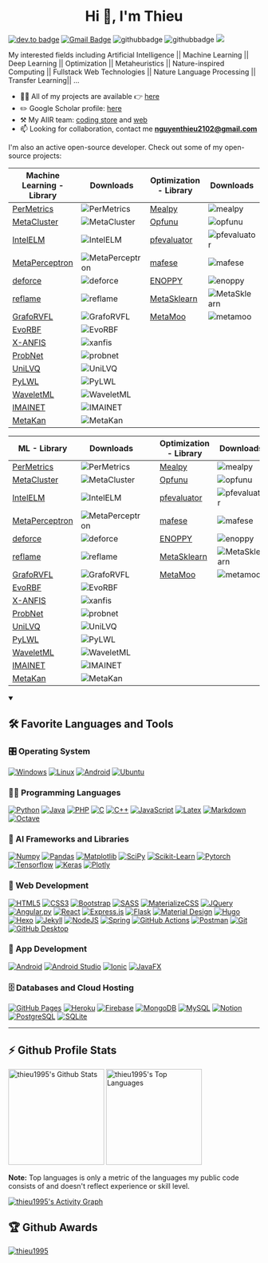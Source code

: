 <h1 align="center">Hi 👋, I'm Thieu</h1>


[![dev.to badge](https://img.shields.io/badge/linkedin-thieu1995-%230177B5?style=flat&logo=linkedin)](https://www.linkedin.com/in/thieu1995)
[![Gmail Badge](https://img.shields.io/badge/-Gmail-c14438?style=flat-square&logo=Gmail&logoColor=white&link=mailto:nguyenthieu2102@gmail.com)](mailto:nguyenthieu2102@gmail.com)
![githubbadge](https://img.shields.io/github/followers/thieu1995?style=social)
![githubbadge](https://img.shields.io/github/stars/thieu1995?style=social)
![](https://komarev.com/ghpvc/?username=thieu1995&color=brightgreen&style=flat)



My interested fields including Artificial Intelligence || Machine Learning || Deep Learning || Optimization || Metaheuristics || Nature-inspired Computing || Fullstack Web Technologies || Nature Language Processing || Transfer Learning|| ...

- 👨‍💻 All of my projects are available 👉  [here](https://github.com/thieu1995?tab=repositories)
- ✏️ Google Scholar profile: [here](https://scholar.google.com/citations?user=nsTbdhgAAAAJ&hl=en)
- ⚒️ My AIIR team: [coding store](https://github.com/aiir-team) and [web](https://aiir-team.github.io/)
- 📫 Looking for collaboration, contact me **nguyenthieu2102@gmail.com**

I'm also an active open-source developer. Check out some of my open-source projects:


| **Machine Learning - Library** | **Downloads** | **Optimization - Library** | **Downloads** |
|-------------------------------|---------------|-----------------------------|---------------|
| [PerMetrics](https://github.com/thieu1995/permetrics)         | ![PerMetrics](https://static.pepy.tech/badge/permetrics)         | [Mealpy](https://github.com/thieu1995/mealpy)           | ![mealpy](https://static.pepy.tech/badge/mealpy)           |
| [MetaCluster](https://github.com/thieu1995/MetaCluster)       | ![MetaCluster](https://static.pepy.tech/badge/MetaCluster)       | [Opfunu](https://github.com/thieu1995/opfunu)           | ![opfunu](https://static.pepy.tech/badge/opfunu)           |
| [IntelELM](https://github.com/thieu1995/IntelELM)             | ![IntelELM](https://static.pepy.tech/badge/IntelELM)             | [pfevaluator](https://github.com/thieu1995/pfevaluator) | ![pfevaluator](https://static.pepy.tech/badge/pfevaluator) |
| [MetaPerceptron](https://github.com/thieu1995/MetaPerceptron) | ![MetaPerceptron](https://static.pepy.tech/badge/MetaPerceptron) | [mafese](https://github.com/thieu1995/mafese)           | ![mafese](https://static.pepy.tech/badge/mafese)           |
| [deforce](https://github.com/thieu1995/deforce)               | ![deforce](https://static.pepy.tech/badge/deforce)               | [ENOPPY](https://github.com/thieu1995/enoppy)           | ![enoppy](https://static.pepy.tech/badge/enoppy)           |
| [reflame](https://github.com/thieu1995/reflame)               | ![reflame](https://static.pepy.tech/badge/reflame)               | [MetaSklearn](https://github.com/thieu1995/MetaSklearn) | ![MetaSklearn](https://static.pepy.tech/badge/MetaSklearn) |
| [GrafoRVFL](https://github.com/thieu1995/GrafoRVFL)           | ![GrafoRVFL](https://static.pepy.tech/badge/GrafoRVFL)           | [MetaMoo](https://github.com/thieu1995/MetaMoo)         | ![metamoo](https://static.pepy.tech/badge/metamoo)         |
| [EvoRBF](https://github.com/thieu1995/EvoRBF)                 | ![EvoRBF](https://static.pepy.tech/badge/EvoRBF)                 |                             |                               |
| [X-ANFIS](https://github.com/thieu1995/X-ANFIS)               | ![xanfis](https://static.pepy.tech/badge/xanfis)                 |                             |                               |
| [ProbNet](https://github.com/thieu1995/ProbNet)               | ![probnet](https://static.pepy.tech/badge/probnet)               |                             |                               |
| [UniLVQ](https://github.com/thieu1995/UniLVQ)                 | ![UniLVQ](https://static.pepy.tech/badge/UniLVQ)                 |                             |                               |
| [PyLWL](https://github.com/thieu1995/PyLWL)                   | ![PyLWL](https://static.pepy.tech/badge/PyLWL)                   |                             |                               |
| [WaveletML](https://github.com/thieu1995/WaveletML)           | ![WaveletML](https://static.pepy.tech/badge/WaveletML)           |                             |                               |
| [IMAINET](https://github.com/thieu1995/IMAINET)               | ![IMAINET](https://static.pepy.tech/badge/IMAINET)               |                             |                               |
| [MetaKan](https://github.com/thieu1995/MetaKan)               | ![MetaKan](https://static.pepy.tech/badge/MetaKan)               |                             |                               |



| **ML - Library** | **Downloads** |   | **Optimization - Library** | **Downloads** |
|------------------|---------------|---|-----------------------------|----------------|
| [PerMetrics](https://github.com/thieu1995/permetrics)         | ![PerMetrics](https://static.pepy.tech/badge/permetrics)         |   | [Mealpy](https://github.com/thieu1995/mealpy)           | ![mealpy](https://static.pepy.tech/badge/mealpy)           |
| [MetaCluster](https://github.com/thieu1995/MetaCluster)       | ![MetaCluster](https://static.pepy.tech/badge/MetaCluster)       |   | [Opfunu](https://github.com/thieu1995/opfunu)           | ![opfunu](https://static.pepy.tech/badge/opfunu)           |
| [IntelELM](https://github.com/thieu1995/IntelELM)             | ![IntelELM](https://static.pepy.tech/badge/IntelELM)             |   | [pfevaluator](https://github.com/thieu1995/pfevaluator) | ![pfevaluator](https://static.pepy.tech/badge/pfevaluator) |
| [MetaPerceptron](https://github.com/thieu1995/MetaPerceptron) | ![MetaPerceptron](https://static.pepy.tech/badge/MetaPerceptron) |   | [mafese](https://github.com/thieu1995/mafese)           | ![mafese](https://static.pepy.tech/badge/mafese)           |
| [deforce](https://github.com/thieu1995/deforce)               | ![deforce](https://static.pepy.tech/badge/deforce)               |   | [ENOPPY](https://github.com/thieu1995/enoppy)           | ![enoppy](https://static.pepy.tech/badge/enoppy)           |
| [reflame](https://github.com/thieu1995/reflame)               | ![reflame](https://static.pepy.tech/badge/reflame)               |   | [MetaSklearn](https://github.com/thieu1995/MetaSklearn) | ![MetaSklearn](https://static.pepy.tech/badge/MetaSklearn) |
| [GrafoRVFL](https://github.com/thieu1995/GrafoRVFL)           | ![GrafoRVFL](https://static.pepy.tech/badge/GrafoRVFL)           |   | [MetaMoo](https://github.com/thieu1995/MetaMoo)         | ![metamoo](https://static.pepy.tech/badge/metamoo)         |
| [EvoRBF](https://github.com/thieu1995/EvoRBF)                 | ![EvoRBF](https://static.pepy.tech/badge/EvoRBF)                 |   |                           |                             |
| [X-ANFIS](https://github.com/thieu1995/X-ANFIS)               | ![xanfis](https://static.pepy.tech/badge/xanfis)                 |   |                           |                             |
| [ProbNet](https://github.com/thieu1995/ProbNet)               | ![probnet](https://static.pepy.tech/badge/probnet)               |   |                           |                             |
| [UniLVQ](https://github.com/thieu1995/UniLVQ)                 | ![UniLVQ](https://static.pepy.tech/badge/UniLVQ)                 |   |                           |                             |
| [PyLWL](https://github.com/thieu1995/PyLWL)                   | ![PyLWL](https://static.pepy.tech/badge/PyLWL)                   |   |                           |                             |
| [WaveletML](https://github.com/thieu1995/WaveletML)           | ![WaveletML](https://static.pepy.tech/badge/WaveletML)           |   |                           |                             |
| [IMAINET](https://github.com/thieu1995/IMAINET)               | ![IMAINET](https://static.pepy.tech/badge/IMAINET)               |   |                           |                             |
| [MetaKan](https://github.com/thieu1995/MetaKan)               | ![MetaKan](https://static.pepy.tech/badge/MetaKan)               |   |                           |                             |


<details open> 
  <summary><h2>🛠️ Favorite Languages and Tools </h2></summary>
  <!-- Some badges are from https://github.com/Ileriayo/markdown-badges -->

  <h3>🎛️ Operating System </h3>

  <p>
    <a href="#"><img alt="Windows" src="https://img.shields.io/badge/Windows-0078D6.svg?style=for-the-badge&logo=windows&logoColor=white"></a>
    <a href="#"><img alt="Linux" src="https://img.shields.io/badge/Linux-FCC624.svg?style=for-the-badge&logo=linux&logoColor=black"></a>
    <a href="#"><img alt="Android" src="https://img.shields.io/badge/Android-3DDC84?style=for-the-badge&logo=android&logoColor=white"></a>
    <a href="#"><img alt="Ubuntu" src="https://img.shields.io/badge/Ubuntu-E95420?style=for-the-badge&logo=ubuntu&logoColor=white"></a>
  </p>

  <h3>👨‍💻 Programming Languages</h3>

  <p>
<a href="#"><img alt="Python" src="https://img.shields.io/badge/python-3670A0?style=for-the-badge&logo=python&logoColor=ffdd54"></a>
<a href="#"><img alt="Java" src="https://img.shields.io/badge/java-%23ED8B00.svg?style=for-the-badge&logo=openjdk&logoColor=white"></a>
<a href="#"><img alt="PHP" src="https://img.shields.io/badge/php-%23777BB4.svg?style=for-the-badge&logo=php&logoColor=white"></a>
<a href="#"><img alt="C" src="https://img.shields.io/badge/c-%2300599C.svg?style=for-the-badge&logo=c&logoColor=white"></a>
<a href="#"><img alt="C++" src="https://img.shields.io/badge/c++-%2300599C.svg?style=for-the-badge&logo=c%2B%2B&logoColor=white"></a>
<a href="#"><img alt="JavaScript" src="https://img.shields.io/badge/javascript-%23323330.svg?style=for-the-badge&logo=javascript&logoColor=%23F7DF1E"></a>
<a href="#"><img alt="Latex" src="https://img.shields.io/badge/latex-%23008080.svg?style=for-the-badge&logo=latex&logoColor=white"></a>
<a href="#"><img alt="Markdown" src="https://img.shields.io/badge/markdown-%23000000.svg?style=for-the-badge&logo=markdown&logoColor=white"></a>
<a href="#"><img alt="Octave" src="https://img.shields.io/badge/OCTAVE-darkblue?style=for-the-badge&logo=octave&logoColor=fcd683"></a>
  </p>

  <h3>🧰 AI Frameworks and Libraries</h3>

  <p>
<a href="#"><img alt="Numpy" src="https://img.shields.io/badge/numpy-%23013243.svg?style=for-the-badge&logo=numpy&logoColor=white"></a>
<a href="#"><img alt="Pandas" src="https://img.shields.io/badge/pandas-%23150458.svg?style=for-the-badge&logo=pandas&logoColor=white"></a>
<a href="#"><img alt="Matplotlib" src="https://img.shields.io/badge/Matplotlib-%23008000.svg?style=for-the-badge&logo=Matplotlib&logoColor=white"></a>
<a href="#"><img alt="SciPy" src="https://img.shields.io/badge/SciPy-%230C55A5.svg?style=for-the-badge&logo=scipy&logoColor=%white"></a>
<a href="#"><img alt="Scikit-Learn" src="https://img.shields.io/badge/scikit--learn-%23F7931E.svg?style=for-the-badge&logo=scikit-learn&logoColor=white"></a>
<a href="#"><img alt="Pytorch" src="https://img.shields.io/badge/PyTorch-%23EE4C2C.svg?style=for-the-badge&logo=PyTorch&logoColor=white"></a>
<a href="#"><img alt="Tensorflow" src="https://img.shields.io/badge/TensorFlow-%23FF6F00.svg?style=for-the-badge&logo=TensorFlow&logoColor=white"></a>
<a href="#"><img alt="Keras" src="https://img.shields.io/badge/Keras-%23D00000.svg?style=for-the-badge&logo=Keras&logoColor=white"></a>
<a href="#"><img alt="Plotly" src="https://img.shields.io/badge/Plotly-%233F4F75.svg?style=for-the-badge&logo=plotly&logoColor=white"></a>
  </p>

<h3>🧰 Web Development</h3>

  <p>
      <a href="#"><img alt="HTML5" src="https://img.shields.io/badge/html5-%23E34F26.svg?style=for-the-badge&logo=html5&logoColor=white"></a>
      <a href="#"><img alt="CSS3" src="https://img.shields.io/badge/css3-%231572B6.svg?style=for-the-badge&logo=css3&logoColor=white"></a>
      <a href="#"><img alt="Bootstrap" src="https://img.shields.io/badge/Bootstrap-7952B3.svg?style=for-the-badge&logo=bootstrap&logoColor=white"></a>
      <a href="#"><img alt="SASS" src="https://img.shields.io/badge/SASS-hotpink.svg?style=for-the-badge&logo=SASS&logoColor=white"></a>
      <a href="#"><img alt="MaterializeCSS" src="https://img.shields.io/badge/MaterializeCSS-hotpink.svg?style=for-the-badge&logo=MaterializeCSS&logoColor=white"></a>
      <a href="#"><img alt="JQuery" src="https://img.shields.io/badge/jquery-%230769AD.svg?style=for-the-badge&logo=jquery&logoColor=white"></a>
      <a href="#"><img alt="Angular.py" src="https://img.shields.io/badge/angular-%23DD0031.svg?style=for-the-badge&logo=angular&logoColor=white"></a>
      <a href="#"><img alt="React" src="https://img.shields.io/badge/react-%2320232a.svg?style=for-the-badge&logo=react&logoColor=%2361DAFB"></a>
      <a href="#"><img alt="Express.js" src="https://img.shields.io/badge/Express.js-404d59.svg?style=for-the-badge&logo=express&logoColor=white"></a>
      <a href="#"><img alt="Flask" src="https://img.shields.io/badge/Flask-000000.svg?style=for-the-badge&logo=flask&logoColor=white"></a>
      <a href="#"><img alt="Material Design" src="https://img.shields.io/badge/Material%20Design-0081CB.svg?style=for-the-badge&logo=material-design&logoColor=white"></a>
      <a href="#"><img alt="Hugo" src="https://img.shields.io/badge/Hugo-black.svg?style=for-the-badge&logo=Hugo"></a>
      <a href="#"><img alt="Hexo" src="https://img.shields.io/badge/Hexo-black.svg?style=for-the-badge&logo=Hexo"></a>
      <a href="#"><img alt="Jekyll" src="https://img.shields.io/badge/Jekyll-black.svg?style=for-the-badge&logo=Jekyll"></a>
      <a href="#"><img alt="NodeJS" src="https://img.shields.io/badge/node.js-6DA55F?style=for-the-badge&logo=node.js&logoColor=white"></a>
      <a href="#"><img alt="Spring" src="https://img.shields.io/badge/spring-%236DB33F.svg?style=for-the-badge&logo=spring&logoColor=white"></a>
      <a href="#"><img alt="GitHub Actions" src="https://img.shields.io/badge/GitHub%20Actions-2671E5.svg?style=for-the-badge&logo=github%20actions&logoColor=white"></a>
      <a href="#"><img alt="Postman" src="https://img.shields.io/badge/Postman-FF6C37?style=for-the-badge&logo=postman&logoColor=white"></a>
      <a href="#"><img alt="Git" src="https://img.shields.io/badge/Git-F05033.svg?style=for-the-badge&logo=git&logoColor=white"></a>
      <a href="#"><img alt="GitHub Desktop" src="https://img.shields.io/badge/GitHub%20Desktop-8034A9.svg?style=for-the-badge&logo=github&logoColor=white"></a>
  </p>


<h3>🧰 App Development</h3>

  <p>
      <a href="#"><img alt="Android" src="https://img.shields.io/badge/Android-3DDC84?style=for-the-badge&logo=android&logoColor=white"></a>
      <a href="#"><img alt="Android Studio" src="https://img.shields.io/badge/Android%20Studio-008678.svg?style=for-the-badge&logo=android-studio&logoColor=white"></a>
      <a href="#"><img alt="Ionic" src="https://img.shields.io/badge/Ionic-%233880FF.svg?style=for-the-badge&logo=Ionic&logoColor=white"></a>
      <a href="#"><img alt="JavaFX" src="https://img.shields.io/badge/javafx-%23FF0000.svg?style=for-the-badge&logo=javafx&logoColor=white"></a>
  </p>

  <h3>🗄️ Databases and Cloud Hosting</h3>

  <p>
      <a href="#"><img alt="GitHub Pages" src="https://img.shields.io/badge/GitHub%20Pages-327FC7.svg?style=for-the-badge&logo=github&logoColor=white"></a>
      <a href="#"><img alt="Heroku" src="https://img.shields.io/badge/Heroku-430098.svg?style=for-the-badge&logo=heroku&logoColor=white"></a>
      <a href="#"><img alt="Firebase" src="https://img.shields.io/badge/firebase-a08021?style=for-the-badge&logo=firebase&logoColor=ffcd34"></a>
      <a href="#"><img alt="MongoDB" src ="https://img.shields.io/badge/MongoDB-4ea94b.svg?style=for-the-badge&logo=mongodb&logoColor=white"></a>
      <a href="#"><img alt="MySQL" src="https://img.shields.io/badge/MySQL-00f.svg?style=for-the-badge&logo=mysql&logoColor=white"></a>
      <a href="#"><img alt="Notion" src="https://img.shields.io/badge/Notion-010101.svg?style=for-the-badge&logo=notion&logoColor=white"></a>
      <a href="#"><img alt="PostgreSQL" src ="https://img.shields.io/badge/PostgreSQL-316192.svg?style=for-the-badge&logo=postgresql&logoColor=white"></a>
      <a href="#"><img alt="SQLite" src ="https://img.shields.io/badge/SQLite-07405e.svg?style=for-the-badge&logo=sqlite&logoColor=white"></a>
  </p>

</details>


---

## :zap: Github Profile Stats

[//]: # (![]&#40;http://github-profile-summary-cards.vercel.app/api/cards/profile-details?username=thieu1995&theme=zenburn&#41;)

[//]: # ()
[//]: # (![]&#40;http://github-profile-summary-cards.vercel.app/api/cards/most-commit-language?username=thieu1995&theme=zenburn&#41;)

[//]: # (![]&#40;http://github-profile-summary-cards.vercel.app/api/cards/productive-time?username=thieu1995&theme=zenburn&utcOffset=8&#41;)

[//]: # ()
[//]: # (![Github stats]&#40;https://github-readme-stats.vercel.app/api?username=thieu1995&theme=calm&show_icons=true&count_private=true&#41;)

[//]: # (![Top Langs]&#40;https://github-readme-stats.vercel.app/api/top-langs/?username=thieu1995&theme=cobalt&langs_count=8&layout=compact&#41; )



<!-- https://github.com/anuraghazra/github-readme-stats -->

<a href="https://github.com/anuraghazra/github-readme-stats"><img alt="thieu1995's Github Stats" src="https://denvercoder1-github-readme-stats.vercel.app/api/?username=thieu1995&show_icons=true&include_all_commits=true&count_private=true&theme=react&hide_border=true&bg_color=1F222E&title_color=F85D7F&icon_color=F8D866" height="192px"/></a>
<a href="https://github.com/anuraghazra/github-readme-stats"><img alt="thieu1995's Top Languages" src="https://denvercoder1-github-readme-stats.vercel.app/api/top-langs/?username=thieu1995&langs_count=8&layout=compact&theme=react&hide_border=true&bg_color=1F222E&title_color=F85D7F&icon_color=F8D866&hide=Jupyter%20Notebook,Roff" height="192px"/></a>
<br/>

<b>Note:</b> Top languages is only a metric of the languages my public code consists of and doesn't reflect experience or skill level.

<!-- https://github.com/ashutosh00710/github-readme-activity-graph -->

<a href="https://github.com/ashutosh00710/github-readme-activity-graph"><img alt="thieu1995's Activity Graph" src="https://github-readme-activity-graph.vercel.app/graph/?username=thieu1995&bg_color=1F222E&color=F8D866&line=F85D7F&point=FFFFFF&hide_border=true" /></a>




## :trophy: Github Awards

<p align="left"> 
	<a href="https://github.com/ryo-ma/github-profile-trophy">
	<img src="https://github-profile-trophy.vercel.app/?username=thieu1995&theme=chalk&margin-w=15&title=MultiLanguage,Stars,Followers,Repositories,Commits,Reviews" alt="thieu1995" />
	</a> 
</p>
